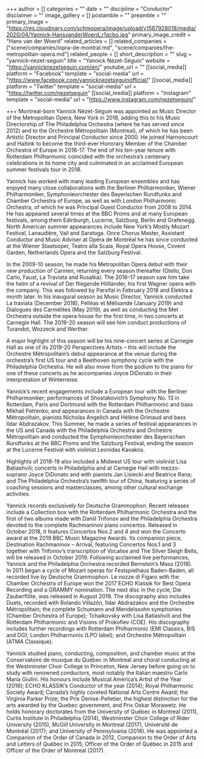 +++
author = []
categories = ""
date = ""
discipline = "Conductor"
disclaimer = ""
image_gallery = []
postamble = ""
preamble = ""
primary_image = "https://res.cloudinary.com/schmopera/image/upload/v1587928018/media/2020/04/Yannick-HansvanderWoerd_r1qcbo.jpg"
primary_image_credit = "Hans van der Woerd"
related_articles = []
related_companies = ["scene/companies/lopra-de-montral.md", "scene/companies/the-metropolitan-opera.md"]
related_people = []
short_description = ""
slug = "yannick-nezet-seguin"
title = "Yannick Nézet-Séguin"
website = "https://yannicknezetseguin.com/en/"
youtube_url = ""
[[social_media]]
platform = "Facebook"
template = "social-media"
url = "https://www.facebook.com/yannicknezetseguinofficial/"
[[social_media]]
platform = "Twitter"
template = "social-media"
url = "https://twitter.com/nezetseguin"
[[social_media]]
platform = "Instagram"
template = "social-media"
url = "https://www.instagram.com/nezetseguin/"

+++
Montreal-born Yannick Nézet-Séguin was appointed as Music Director of the Metropolitan Opera, New York in 2018, adding this to his Music Directorship of The Philadelphia Orchestra (where he has served since 2012) and to the Orchestre Métropolitain (Montreal), of which he has been Artistic Director and Principal Conductor since 2000.  He joined Harnoncourt and Haitink to become the third-ever Honorary Member of the Chamber Orchestra of Europe in 2016-17.  The end of his ten-year tenure with Rotterdam Philharmonic coincided with the orchestra’s centenary celebrations in its home city and culminated in an acclaimed European summer festivals tour in 2018. 

Yannick has worked with many leading European ensembles and has enjoyed many close collaborations with the Berliner Philharmoniker, Wiener Philharmoniker, Symphonieorchester des Bayerischen Rundfunks and Chamber Orchestra of Europe, as well as with London Philharmonic Orchestra, of which he was Principal Guest Conductor from 2008 to 2014.  He has appeared several times at the BBC Proms and at many European festivals, among them Edinburgh, Lucerne, Salzburg, Berlin and Grafenegg.  North American summer appearances include New York’s Mostly Mozart Festival, Lanaudière, Vail and Saratoga. Once Chorus Master, Assistant Conductor and Music Adviser at Opéra de Montréal he has since conducted at the Wiener Staatsoper, Teatro alla Scala, Royal Opera House, Covent Garden, Netherlands Opera and the Salzburg Festival. 

In the 2009-10 season, he made his Metropolitan Opera debut with their new production of Carmen, returning every season thereafter (Otello, Don Carlo, Faust, La Traviata and Rusalka). The 2016–17 season saw him take the helm of a revival of Der fliegende Höllander, his first Wagner opera with the company. This was followed by Parsifal in February 2018 and Elektra a month later. In his inaugural season as Music Director, Yannick conducted La traviata (December 2018), Pelléas et Mélisande (January 2019) and Dialogues des Carmélites (May 2019), as well as conducting the Met Orchestra outside the opera house for the first time, in two concerts at Carnegie Hall. The 2019-20 season will see him conduct productions of Turandot, Wozzeck and Werther. 

A major highlight of this season will be his nine-concert series at Carnegie Hall as one of its 2019-20 Perspectives Artists – this will include the Orchestre Métropolitain’s debut appearance at the venue during the orchestra’s first US tour and a Beethoven symphony cycle with the Philadelphia Orchestra. He will also move from the podium to the piano for one of these concerts as he accompanies Joyce DiDonato in their interpretation of Winterreise.

Yannick’s recent engagements include a European tour with the Berliner Philharmoniker; performances of Shostakovich’s Symphony No. 13 in Rotterdam, Paris and Dortmund with the Rotterdam Philharmonic and bass Mikhail Petrenko; and appearances in Canada with the Orchestre Métropolitain, pianists Nicholas Angelich and Hélène Grimaud and bass Ildar Abdrazakov. This Summer, he made a series of festival appearances in the US and Canada with the Philadelphia Orchestra and Orchestre Métropolitain and conducted the Symphonieorchester des Bayerischen Rundfunks at the BBC Proms and the Salzburg Festival, ending the season at the Lucerne Festival with violinist Leonidas Kavakos.

Highlights of 2018-19 also included a Midwest US tour with violinist Lisa Batiashvili; concerts in Philadelphia and at Carnegie Hall with mezzo-soprano Joyce DiDonato and with pianists Jan Lisiecki and Beatrice Rana; and The Philadelphia Orchestra’s twelfth tour of China, featuring a series of coaching sessions and masterclasses, among other cultural exchange activities. 

Yannick records exclusively for Deutsche Grammophon. Recent releases include a Collection box with the Rotterdam Philharmonic Orchestra and the first of two albums made with Daniil Trifonov and the Philadelphia Orchestra devoted to the complete Rachmaninov piano concertos. Released in October 2018, it features Concertos Nos.2 and 4 and won the Concerto award at the 2019 BBC Music Magazine Awards. Its companion piece, Destination Rachmaninov – Arrival, featuring Concertos Nos.1 and 3 together with Trifonov’s transcription of Vocalise and The Silver Sleigh Bells, will be released in October 2019. Following acclaimed live performances, Yannick and the Philadelphia Orchestra recorded Bernstein’s Mass (2018). In 2011 began a cycle of Mozart operas for Festspielhaus Baden-Baden, all recorded live by Deutsche Grammophon. Le nozze di Figaro with the Chamber Orchestra of Europe won the 2017 ECHO Klassik for Best Opera Recording and a GRAMMY nomination. The next disc in the cycle, Die Zauberflöte, was released in August 2019. The discography also includes Duets, recorded with Rolando Villazón, Ildar Abdrazakov and the Orchestre Métropolitain; the complete Schumann and Mendelssohn symphonies (Chamber Orchestra of Europe); Tchaikovsky with Lisa Batiashvili and the Rotterdam Philharmonic and Visions of Prokofiev (COE). His discography includes further recordings with Rotterdam Philharmonic (EMI Classics, BIS and DG); London Philharmonic (LPO label); and Orchestre Métropolitain (ATMA Classique).  

Yannick studied piano, conducting, composition, and chamber music at the Conservatoire de musique du Québec in Montreal and choral conducting at the Westminster Choir College in Princeton, New Jersey before going on to study with renowned conductors, most notably the Italian maestro Carlo Maria Giulini.  His honours include Musical America’s Artist of the Year (2016); ECHO KLASSIK’s Conductor of the year (2014); Royal Philharmonic Society Award; Canada’s highly coveted National Arts Centre Award; the Virginia Parker Prize; the Prix Denise-Pelletier, the highest distinction for the arts awarded by the Quebec government, and Prix Oskar Morawetz.  He holds honorary doctorates from the University of Québec in Montreal (2011), Curtis Institute in Philadelphia (2014), Westminster Choir College of Rider University (2015), McGill University in Montreal (2017), Université de Montréal (2017); and University of Pennsylvania (2018). He was appointed a Companion of the Order of Canada in 2012, Companion to the Order of Arts and Letters of Québec in 2015, Officer of the Order of Québec in 2015 and Officer of the Order of Montreal (2017).